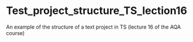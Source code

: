 # Test_project_structure_TS_lection16
An example of the structure of a text project in TS (lecture 16 of the AQA course)
